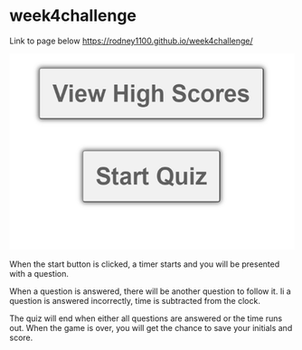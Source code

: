 # week4challenge
Link to page below
https://rodney1100.github.io/week4challenge/

![picture or application](./assets/images/jsQuiz.PNG)


When the start button is clicked, a timer starts and you will be presented with a question.

When a question is answered, there will be another question to follow it.
Ii a question is answered incorrectly, time is subtracted from the clock. 

The quiz will end when either all questions are answered or the time runs out. 
When the game is over, you will get the chance to save your initials and score.
